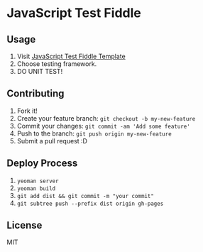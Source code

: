 # JavaScript Test Fiddle


## Usage

1. Visit [JavaScript Test Fiddle Template](http://azu.github.com/js-test-fiddle/ "JavaScript Test Fiddle Template")
2. Choose testing framework.
3. DO UNIT TEST!

## Contributing

1. Fork it!
2. Create your feature branch: `git checkout -b my-new-feature`
3. Commit your changes: `git commit -am 'Add some feature'`
4. Push to the branch: `git push origin my-new-feature`
5. Submit a pull request :D


## Deploy Process

1. ``yeoman server``
2. ``yeoman build``
3. ``git add dist && git commit -m "your commit"``
4. ``git subtree push --prefix dist origin gh-pages``

## License

MIT
